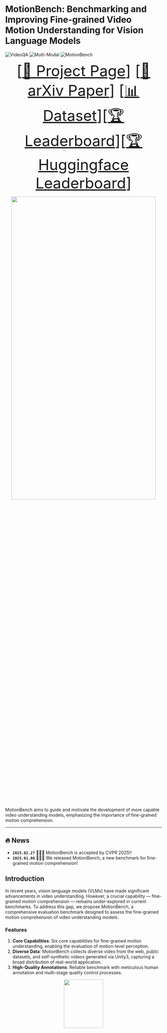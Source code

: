 # MotionBench: Benchmarking and Improving Fine-grained Video Motion Understanding for Vision Language Models

![VideoQA](https://img.shields.io/badge/Task-VideoQA-red)
![Multi-Modal](https://img.shields.io/badge/Task-Multi--Modal-red)
![MotionBench](https://img.shields.io/badge/Dataset-MotionBench-blue)  

<font size=7><div align='center' > [[🍎 Project Page](https://motion-bench.github.io/)] [[📖 arXiv Paper](https://arxiv.org/abs/2501.02955)] [[📊 Dataset](https://huggingface.co/datasets/THUDM/MotionBench)][[🏆 Leaderboard](https://motion-bench.github.io/#leaderboard)][[🏆 Huggingface Leaderboard](https://huggingface.co/spaces/THUDM/MotionBench)]  </div></font>

<p align="center">
    <img src="./docs/image1.png" width="96%" height="50%">
</p>


MotionBench aims to guide and motivate the development of more capable video understanding models, emphasizing the importance of fine-grained motion comprehension.

---

## 🔥 News

* **`2025.02.27`** 🎉🎉🎉 MotionBench is accepted by CVPR 2025!!
* **`2025.01.06`** 🌟🌟🌟 We released MotionBench, a new benchmark for fine-grained motion comprehension!

## Introduction

In recent years, vision language models (VLMs) have made significant advancements in video understanding. However, a crucial capability — fine-grained motion comprehension — remains under-explored in current benchmarks. To address this gap, we propose MotionBench, a comprehensive evaluation benchmark designed to assess the fine-grained motion comprehension of video understanding models. 

### Features

1. **Core Capabilities**: Six core capabilities for fine-grained motion understanding, enabling the evaluation of motion-level perception.
2. **Diverse Data**: MotionBench collects diverse video from the web, public datasets, and self-synthetic videos generated via Unity3, capturing a broad distribution of real-world
application.
3. **High-Quality Annotations**: Reliable benchmark with meticulous human annotation and multi-stage quality control processes.

<p align="center">
    <img src="./docs/image2.png" width="50%" height="20%">
</p>

## Dataset

### License

Our dataset is under the CC-BY-NC-SA-4.0 license.

LVBench is only used for academic research. Commercial use in any form is prohibited. We do not own the copyright of any raw video files.

If there is any infringement in MotionBench, please contact shiyu.huang@aminer.cn or directly raise an issue, and we will remove it immediately.

### Download

Install video2dataset first:

```shell
pip install video2dataset
pip uninstall transformer-engine
```

Then you should download `video_info.meta.jsonl` from [Huggingface](https://huggingface.co/datasets/THUDM/MotionBench) and
put it in the `data` directory.

Each entry in the `video_info.meta.jsonl` file contains a video sample. Some of the dataset has the ground truth answer (the DEV set) and some not (the TEST set). You could use the DEV set to optimize your dataset and upload the answer file to our [leaderboard](https://huggingface.co/spaces/THUDM/MotionBench) to see your model's performance.

#### Caption dataset
Part of our dataset are derived from our self-annotated detailed video caption. we additionally release a dataset of 5,000 videos with manually annotated fine-grained motion descriptions, which are annotated and double-checked together with the benchmark annotation process. Each video includes dynamic information descriptions with annotation density reaching 12.63 words per second, providing researchers with resources for further development and training to enhance video models’ motion-level comprehension capabilities. 

#### Self-collected dataset
We provide the download link for all self-collected data. 


#### Publically available dataset
For publically available data. we do not provide the orginal video files. You could download them from the original repo:
```
1. MedVid: https://github.com/deepaknlp/MedVidQACL
2. SportsSloMo: https://cvlab.cse.msu.edu/project-svw.html
3. HA-ViD: https://iai-hrc.github.io/ha-vid
```
After downloading the above mentioned dataset, find the mapping from the downloaded names to the filenames in our benchmark with the mapping file:
```
data/mapping.json
```
Then, cut the video to clips using the last two integers separated by `_`. 

e.g., the video file `S10A13I22S1.mp4` is mapped to file `ef476626-3499-40c2-bbd6-5004223d1ada` according to the mapping file. To obtain the final test case `ef476626-3499-40c2-bbd6-5004223d1ada_58_59` in `video_info.meta.jsonl`, you should cut the video clip from `58` second to `59` second, yielding the final video sample for benchmarking.

## Install MotionBench

```shell
pip install -e .
```

## Get Evaluation Results and Submit to Leaderboard

(Note: if you want to try the evaluation quickly, you can use the `scripts/construct_random_answers.py` to prepare a
random answer file.)

```shell
cd scripts
python test_acc.py
```

After the execution, you will get an evaluation results file `random_answers.json` in the `scripts` directory. You can submit the
results to the [leaderboard](https://huggingface.co/spaces/THUDM/MotionBench).

## 📈 Results

- **Model Comparision:**

<p align="center">
    <img src="./docs/tab3.png" width="96%" height="50%">
</p>

- **Benchmark Comparison:**

<p align="center">
    <img src="./docs/image3.png" width="96%" height="50%">
</p>


- **Answer Distribution:**

<p align="center">
    <img src="./docs/image5.png" width="96%" height="50%">
</p>

## Citation

If you find our work helpful for your research, please consider citing our work.

```bibtex
@misc{hong2024motionbench,
      title={MotionBench: Benchmarking and Improving Fine-grained Video Motion Understanding for Vision Language Models}, 
      author={Hong*, Wenyi and Cheng*, Yean and Yang*, Zhuoyi and Wang, Weihan and Wang, Lefan and Gu, Xiaotao and Huang, Shiyu and Dong, Yuxiao and Tang, Jie},
      year={2024},
      eprint={2501.02955},
      archivePrefix={arXiv},
      primaryClass={cs.CV}
}
```